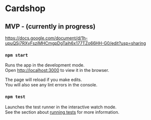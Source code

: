 # Cardshop


## MVP - (currently in progress)

https://docs.google.com/document/d/1h-upuQSj7RXyFsziMHCmgpDgTaih6x177TZo66HH-G0/edit?usp=sharing

### `npm start`

Runs the app in the development mode.\
Open [http://localhost:3000](http://localhost:3000) to view it in the browser.

The page will reload if you make edits.\
You will also see any lint errors in the console.

### `npm test`

Launches the test runner in the interactive watch mode.\
See the section about [running tests](https://facebook.github.io/create-react-app/docs/running-tests) for more information.

